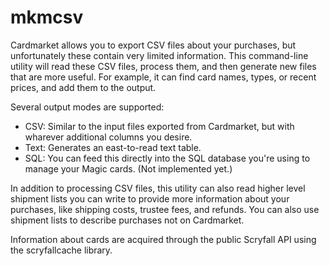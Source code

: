 # mkmcsv
<!---
[![CMake](https://github.com/demogorgon1/mkmcsv/actions/workflows/cmake.yml/badge.svg)](https://github.com/demogorgon1/mkmcsv/actions/workflows/cmake.yml)
-->

Cardmarket allows you to export CSV files about your purchases, but unfortunately these contain very limited information. This command-line utility will read these CSV files, process them, and then generate new files that are more useful. For example, it can find card names, types, or recent prices, and add them to the output. 

Several output modes are supported:

- CSV: Similar to the input files exported from Cardmarket, but with wharever additional columns you desire.
- Text: Generates an east-to-read text table.
- SQL: You can feed this directly into the SQL database you're using to manage your Magic cards. (Not implemented yet.)

In addition to processing CSV files, this utility can also read higher level shipment lists you can write to provide more information about your purchases, like shipping costs, trustee fees, and refunds. You can also use shipment lists to describe purchases not on Cardmarket.

Information about cards are acquired through the public Scryfall API using the scryfallcache library.
